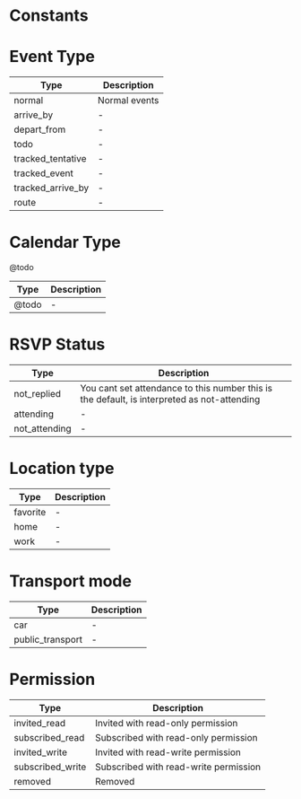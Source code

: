 Constants
=========

# Event Type

Type | Description
--- | ---
normal | Normal events
arrive_by | -
depart_from | -
todo | -
tracked_tentative | -
tracked_event | -
tracked_arrive_by | -
route | -

# Calendar Type

@todo

Type | Description
--- | ---
@todo | -

# RSVP Status

Type | Description
--- | ---
not_replied | You cant set attendance to this number this is the default, is interpreted as not-attending
attending | -
not_attending | -

# Location type

Type | Description
--- | ---
favorite | -
home | -
work | -

# Transport mode

Type | Description
--- | ---
car | -
public_transport | -

# Permission

Type | Description
--- | ---
invited_read | Invited with read-only permission
subscribed_read | Subscribed with read-only permission
invited_write | Invited with read-write permission
subscribed_write | Subscribed with read-write permission
removed | Removed